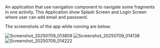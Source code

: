 An application that use navigation component to navigate some fragments in one activity.
This Application show Splash Screen and Login Screen where user can add email and passowrd.

The screenshots of the app while running are below:

![Screenshot_20250709_013809](https://github.com/user-attachments/assets/504b3c5d-6a2b-4419-b926-2dbaa378380e)
![Screenshot_20250709_014138](https://github.com/user-attachments/assets/a10390e5-ea0a-4d4e-8d75-3f410967d7c8)
![Screenshot_20250709_014222](https://github.com/user-attachments/assets/ad1208b3-739b-44bd-83f9-f59394d0d503)
